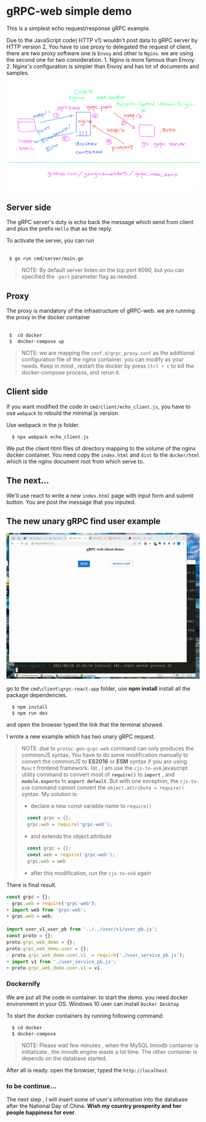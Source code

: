 # gRPC-web simple demo

This is a simplest echo request/response gRPC example. 

Due to the JavaScript code( HTTP v1) wouldn't post data to gRPC server by HTTP version 2, You have to use proxy to delegated the request of client, there are two proxy software one is `Envoy` and other is `Nginx`. we are using the second one for two consideration.
	1. Nginx is more famous than Envoy.
	2. Nginx's configuration is simpler than Envoy and has lot of documents and samples. 

![grpc-web](./asset/grpc-web.png)

## Server side

The gRPC server's duty is echo back the message which send from client and plus the prefix `Hello` that as the reply. 

To activate the server, you can run

```shell

 $ go run cmd/server/main.go

```

> NOTE:
> By default server listen on the tcp port 8090, but you can specified 
> the `-port` parameter flag as needed. 

## Proxy

The proxy is mandatory of the infrastructure of gRPC-web. we are running the proxy in the docker container

```shell

 $  cd docker
 $  docker-compose up

```

> NOTE:
> we are mapping the `conf.d/grpc_proxy.conf` as the additional configuration file of the nginx container. you can modify as your needs. Keep in mind , restart the docker by press `Ctrl + c` to kill the docker-compose process, and rerun it.


## Client side

If you want modified the code in `cmd/client/echo_client.js`, you have to use `webpack` to rebuild the minimal js version. 

Use webpack in the js folder. 

```shell
  $ npx webpack echo_client.js
```

We put the client html files of directory mapping to the volume of the nginx docker container. You need copy the `index.html` and `dist` to the `docker/html` which is the nginx document root from which serve to.


## The next...

We'll use react to write a new `index.html` page with input form and submit button. You are post the message that you inputed.


## The new unary gRPC find user example

![gRPC-react-app](./asset/gRPC-react-app.gif)


go to the `cmd\client\grpc-react-app` folder, use **npm install** install all the package dependencies.

```shell
  $ npm install
  $ npm run dev
```
and open the browser typed the link that the terminal showed.

I wrote a new example which has two unary gRPC request. 

> NOTE: due to `protoc-gen-grpc-web` command can only produces the *commonJS* syntax, You have to do some modification manually to convert the *commonJS* to **ES2016** or **ESM** syntax if you are using `React` frontend framework.
> 1st , I am use the `cjs-to-es6` javascript utility command to convert most of **`require()`** to **`import`** , and **`module.exports`** to **`export default`**. But with one exception, the `cjs-to-es6` command cannot convert the `object.attribute = require()` syntax. My solution is:
> * declare a new const variable name to `require()` 
> ```javascript
>   const grpc = {};
>   grpc.web = require('grpc-web');
> ```
> * and extends the object.attribute
> ```javascript
>   const grpc = {};
>   const web = require('grpc-web');
>   grpc.web = web
> ```
> * after this modification, run the `cjs-to-es6` again

There is final result.

```javascript
const grpc = {};
- grpc.web = require('grpc-web');
+ import web from 'grpc-web';
+ grpc.web = web;

import user_v1_user_pb from '../../user/v1/user_pb.js';
const proto = {};
proto.grpc_web_demo = {};
proto.grpc_web_demo.user = {};
- proto.grpc_web_demo.user.v1  = require('./user_service_pb.js');
+ import v1 from './user_service_pb.js';
+ proto.grpc_web_demo.user.v1 = v1 
``` 

### Dockernify
We are put all the code in container. to start the demo. you need docker environment in your OS. Windows 10 user can install `Docker Desktop`

To start the docker containers by running following command:
```shell
  $ cd docker
  $ docker-compose
```

> NOTE: Please wait few minutes , when the MySQL Innodb container is initializate , the innodb engine waste a lot time. The other container is depends on the database started.

After all is ready. open the browser, typed the `http://localhost`.

### to be continue...


The next step , I will insert some of user's information into the database after the National Day of China. **Wish my country prosperity and her people happiness for ever**.
